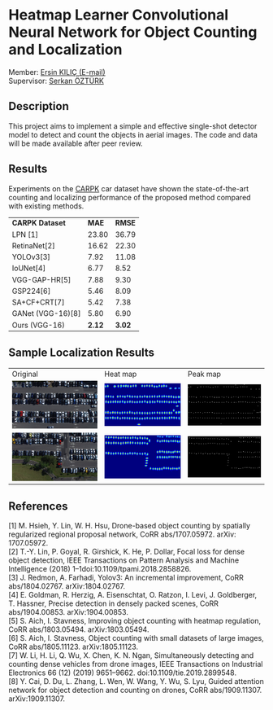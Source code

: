 # Heatmap Learner Convolutional Neural Network for Object Counting and Localization
Member: <a href="https://github.com/ekilic/"> Ersin KILIÇ  </a> <a href = "mailto:ersinkilic@erciyes.edu.tr">(E-mail)</a></br>
Supervisor: <a href="https://avesis.erciyes.edu.tr/ozturks/"> Serkan ÖZTÜRK </a> </br>

<h2>Description</h2>

This project aims to implement a simple and effective single-shot detector model to detect and count the objects in aerial images. The code and data will be made available after peer review.

<h2>Results</h2>

Experiments on the <a href="https://lafi.github.io/LPN/">CARPK</a> car dataset have shown the state-of-the-art counting and localizing performance of the proposed method compared with existing methods.

<table>
<tbody>
<tr>
<td><b>CARPK Dataset</b></td>
<td><b>MAE</b></td>
<td><b>RMSE</b></td>
</tr>
 <tr>
<td>LPN&nbsp;[1]</td>
<td>23.80</td>
<td>36.79</td>
</tr>
 <tr>
<td>RetinaNet[2]</td>
<td>16.62</td>
<td>22.30</td>
</tr>
 <tr>
<td>YOLOv3[3]</td>
<td>7.92</td>
<td>11.08</td>
</tr>
 <tr>
<td>IoUNet[4]</td>
<td>6.77</td>
<td>8.52</td>
</tr>
 <tr>
<td>VGG-GAP-HR[5]</td>
<td>7.88</td>
<td>9.30</td>
</tr>
<tr>
<tr>
<td>GSP224[6]</td>
<td>5.46</td>
<td>8.09</td>
</tr>
 <tr>
<td>SA+CF+CRT[7]</td>
<td>5.42</td>
<td>7.38</td>
</tr>
 <tr>
<td>GANet (VGG-16)[8]</td>
<td>5.80</td>
<td>6.90</td>
</tr>
<td>Ours (VGG-16)</td>
<td><b>2.12</b></td>
  <td><b>3.02</b></td>
</tr>
</tbody>
</table>


<h2>Sample Localization Results</h2>

<table>
<tbody>
<tr>
<td>Original</td>
<td>Heat map</td>
<td>Peak map</td>
</tr>
<tr>
<td><img src="results/457.png"/></td>
<td><img src="results/heatmap-457.png"/></td>
<td><img src="results/peakmap-457.png"/></td>
</tr>
<tr>
<td><img src="results/456.png"/></td>
<td><img src="results/heatmap-456.png"/></td>
<td><img src="results/peakmap-456.png"/></td>
</tr>
</tbody>
</table>

<h2>References</h2>
[1] M. Hsieh, Y. Lin, W. H. Hsu, Drone-based object counting by spatially regularized regional proposal network, CoRR abs/1707.05972. arXiv: 1707.05972. </br>
[2] T.-Y. Lin, P. Goyal, R. Girshick, K. He, P. Dollar, Focal loss for dense object detection, IEEE Transactions on Pattern Analysis and Machine Intelligence (2018) 1–1doi:10.1109/tpami.2018.2858826.</br>
[3] J. Redmon, A. Farhadi, Yolov3: An incremental improvement, CoRR abs/1804.02767. arXiv:1804.02767.</br>
[4] E. Goldman, R. Herzig, A. Eisenschtat, O. Ratzon, I. Levi, J. Goldberger, T. Hassner, Precise detection in densely packed scenes, CoRR abs/1904.00853. arXiv:1904.00853.</br>
[5] S. Aich, I. Stavness, Improving object counting with heatmap regulation, CoRR abs/1803.05494. arXiv:1803.05494.</br>
[6] S. Aich, I. Stavness, Object counting with small datasets of large images, CoRR abs/1805.11123. arXiv:1805.11123.</br>
[7] W. Li, H. Li, Q. Wu, X. Chen, K. N. Ngan, Simultaneously detecting and counting dense vehicles from drone images, IEEE Transactions on Industrial Electronics 66 (12) (2019) 9651–9662. doi:10.1109/tie.2019.2899548.</br>
[8] Y. Cai, D. Du, L. Zhang, L. Wen, W. Wang, Y. Wu, S. Lyu, Guided attention network for object detection and counting on drones, CoRR abs/1909.11307. arXiv:1909.11307.</br>
